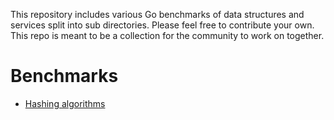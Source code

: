 This repository includes various Go benchmarks of data structures and services split into sub directories. Please feel free to contribute your own. This repo is meant to be a collection for the community to work on together.

# Benchmarks
- [Hashing algorithms](https://github.com/kellabyte/go-benchmarks/hashing)
